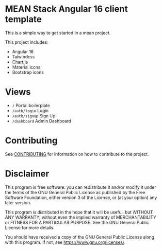 # MEAN Stack Angular 16 client template
This is a simple way to get started in a mean project.

This project includes:
- Angular 16
- Taiwindcss
- Chart.js
- Material icons
- Bootstrap icons

# Views

- `/` Portal boilerplate
- `/auth/login` Login
- `/auth/signup` Sign Up
- `/dashboard` Admin Dashboard

# Contributing

See [CONTRIBUTING](./CONTRIBUTING.md) for information on how to contribute to the project.

# Disclaimer

This program is free software: you can redistribute it and/or modify it under the terms of the GNU General Public License as published by the Free Software Foundation, either version 3 of the License, or (at your option) any later version.

This program is distributed in the hope that it will be useful, but WITHOUT ANY WARRANTY; without even the implied warranty of MERCHANTABILITY or FITNESS FOR A PARTICULAR PURPOSE. See the GNU General Public License for more details.

You should have received a copy of the GNU General Public License along with this program. If not, see <https://www.gnu.org/licenses/>. 